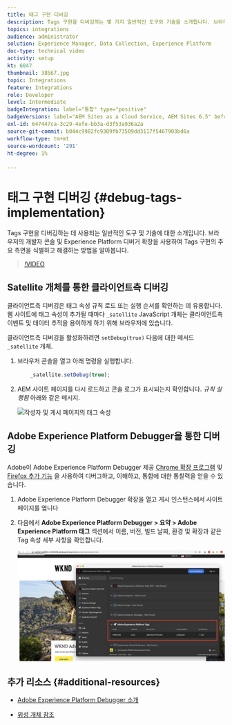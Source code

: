 ```yaml
---
title: 태그 구현 디버깅
description: Tags 구현을 디버깅하는 몇 가지 일반적인 도구와 기술을 소개합니다. 브라우저의 개발자 콘솔 및 Experience Platform 디버거 확장을 사용하여 Tags 구현의 주요 측면을 식별하고 해결하는 방법을 알아봅니다.
topics: integrations
audience: administrator
solution: Experience Manager, Data Collection, Experience Platform
doc-type: technical video
activity: setup
kt: 6047
thumbnail: 38567.jpg
topic: Integrations
feature: Integrations
role: Developer
level: Intermediate
badgeIntegration: label="통합" type="positive"
badgeVersions: label="AEM Sites as a Cloud Service, AEM Sites 6.5" before-title="false"
exl-id: 647447ca-3c29-4efe-bb3a-d3f53a936a2a
source-git-commit: b044c9982fc9309fb73509dd3117f5467903bd6a
workflow-type: tm+mt
source-wordcount: '291'
ht-degree: 1%

---
```


# 태그 구현 디버깅 {#debug-tags-implementation}

Tags 구현을 디버깅하는 데 사용되는 일반적인 도구 및 기술에 대한 소개입니다. 브라우저의 개발자 콘솔 및 Experience Platform 디버거 확장을 사용하여 Tags 구현의 주요 측면을 식별하고 해결하는 방법을 알아봅니다.

>[!VIDEO](https://video.tv.adobe.com/v/38567?quality=12&learn=on)

## Satellite 개체를 통한 클라이언트측 디버깅

클라이언트측 디버깅은 태그 속성 규칙 로드 또는 실행 순서를 확인하는 데 유용합니다. 웹 사이트에 태그 속성이 추가될 때마다 `_satellite` JavaScript 개체는 클라이언트측 이벤트 및 데이터 추적을 용이하게 하기 위해 브라우저에 있습니다.

클라이언트측 디버깅을 활성화하려면 `setDebug(true)` 다음에 대한 메서드 `_satellite` 개체.

1. 브라우저 콘솔을 열고 아래 명령을 실행합니다.

   ```javascript
       _satellite.setDebug(true);
   ```

1. AEM 사이트 페이지를 다시 로드하고 콘솔 로그가 표시되는지 확인합니다. _규칙 실행됨_ 아래와 같은 메시지.

   ![작성자 및 게시 페이지의 태그 속성](assets/satellite-object-debugging.png)

## Adobe Experience Platform Debugger을 통한 디버깅

Adobe이 Adobe Experience Platform Debugger 제공 [Chrome 확장 프로그램](https://chrome.google.com/webstore/detail/adobe-experience-platform/bfnnokhpnncpkdmbokanobigaccjkpob) 및 [Firefox 추가 기능](https://addons.mozilla.org/en-US/firefox/addon/adobe-experience-platform-dbg/) 을 사용하여 디버그하고, 이해하고, 통합에 대한 통찰력을 얻을 수 있습니다.

1. Adobe Experience Platform Debugger 확장을 열고 게시 인스턴스에서 사이트 페이지를 엽니다

1. 다음에서 **Adobe Experience Platform Debugger > 요약 > Adobe Experience Platform 태그** 섹션에서 이름, 버전, 빌드 날짜, 환경 및 확장과 같은 Tag 속성 세부 사항을 확인합니다.

   ![Adobe Experience Platform Debugger 및 태그 속성 세부 정보](assets/tag-property-details.png)

## 추가 리소스 {#additional-resources}

+ [Adobe Experience Platform Debugger 소개](https://experienceleague.adobe.com/docs/platform-learn/data-collection/debugger/overview.html)

+ [위성 개체 참조](https://experienceleague.adobe.com/docs/experience-platform/tags/client-side/satellite-object.html)
